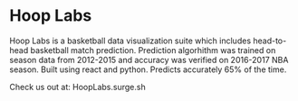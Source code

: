 # Hoop Labs

Hoop Labs is a basketball data visualization suite which includes head-to-head basketball match prediction. Prediction algorhithm was trained on season data from 2012-2015 and accuracy was verified on 2016-2017 NBA season. Built using react and python. Predicts accurately 65% of the time.

Check us out at: HoopLabs.surge.sh
